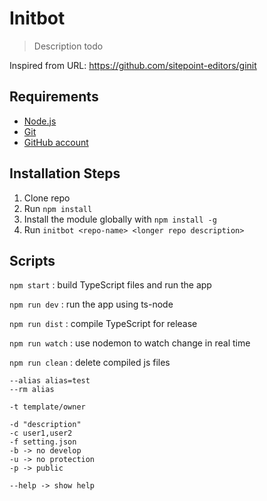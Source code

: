 # Initbot

> Description todo

Inspired from URL: https://github.com/sitepoint-editors/ginit

## Requirements

* [Node.js](http://nodejs.org/)
* [Git](https://git-scm.com/)
* [GitHub account](https://github.com/)


## Installation Steps

1. Clone repo
2. Run `npm install`
3. Install the module globally with `npm install -g`
4. Run `initbot <repo-name> <longer repo description>`

## Scripts 

`npm start` : build TypeScript files and run the app

`npm run dev` : run the app using ts-node

`npm run dist` : compile TypeScript for release

`npm run watch` : use nodemon to watch change in real time

`npm run clean` : delete compiled js files


```
--alias alias=test
--rm alias

-t template/owner

-d "description"
-c user1,user2
-f setting.json
-b -> no develop
-u -> no protection
-p -> public

--help -> show help
```